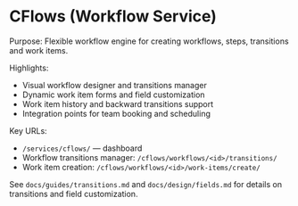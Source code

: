 # CFlows (Workflow Service)

Purpose: Flexible workflow engine for creating workflows, steps, transitions and work items.

Highlights:
- Visual workflow designer and transitions manager
- Dynamic work item forms and field customization
- Work item history and backward transitions support
- Integration points for team booking and scheduling

Key URLs:
- `/services/cflows/` — dashboard
- Workflow transitions manager: `/cflows/workflows/<id>/transitions/`
- Work item creation: `/cflows/workflows/<id>/work-items/create/`

See `docs/guides/transitions.md` and `docs/design/fields.md` for details on transitions and field customization.
